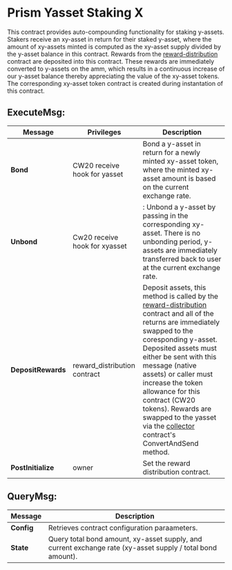 # Prism Yasset Staking X

This contract provides auto-compounding functionality for staking y-assets.  Stakers receive an xy-asset in return for their staked y-asset, where the amount of xy-assets minted is computed as the xy-asset supply divided by the y-asset balance in this contract.  Rewards from the [reward-distribution](contracts/prism-reward-distribution) contract are deposited into this contract.  These rewards are immediately converted to y-assets on the amm, which results in a continuous increase of our y-asset balance thereby appreciating the value of the xy-asset tokens. The corresponding xy-asset token contract is created during instantation of this contract.  

## ExecuteMsg:
| Message | Privileges | Description |
| - | - | - |
| **Bond** | CW20 receive hook for yasset | Bond a y-asset in return for a newly minted xy-asset token, where the minted xy-asset amount is based on the current exchange rate. |
| **Unbond** | Cw20 receive hook for xyasset |: Unbond a y-asset by passing in the corresponding xy-asset.  There is no unbonding period, y-assets are immediately transferred back to user at the current exchange rate. | 
 | **DepositRewards** | reward_distribution contract | Deposit assets, this method is called by the [reward-distribution](contracts/prism-reward-distribution) contract and all of the returns are immediately swapped to the coresponding y-asset.  Deposited assets must either be sent with this message (native assets) or caller must increase the token allowance for this contract (CW20 tokens).  Rewards are swapped to the yasset via the [collector](contracts/prism-collector) contract's ConvertAndSend method. |
| **PostInitialize** | owner | Set the reward distribution contract. |

## QueryMsg:
| Message | Description |
| - | - |
| **Config** | Retrieves contract configuration paraameters. |
| **State** | Query total bond amount, xy-asset supply, and current exchange rate (xy-asset supply / total bond amount). |
